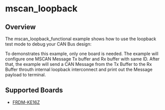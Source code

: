 # mscan_loopback

## Overview
The mscan_loopback_functional example shows how to use the loopback test mode to debug your CAN Bus design:

To demonstrates this example, only one board is needed. The example will configure one MSCAN Message Tx
buffer and Rx buffer with same ID.
After that, the example will send a CAN Message from the Tx Buffer to the Rx Buffer
throuth internal loopback interconnect and print out the Message payload to terminal.

## Supported Boards
- [FRDM-KE16Z](../../../_boards/frdmke16z/driver_examples/mscan/loopback/example_board_readme.md)
